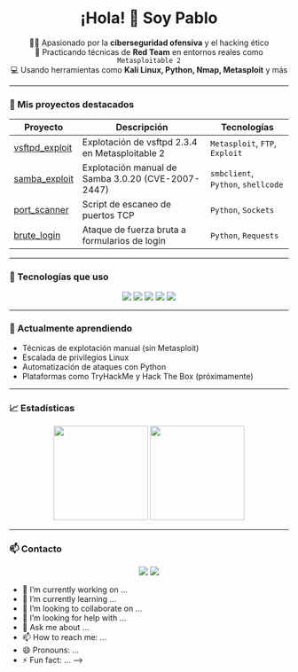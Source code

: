 <h1 align="center">¡Hola! 👋 Soy Pablo</h1>

<p align="center">
  🧑‍💻 Apasionado por la <strong>ciberseguridad ofensiva</strong> y el hacking ético<br>
  🔎 Practicando técnicas de <strong>Red Team</strong> en entornos reales como <code>Metasploitable 2</code><br>
  💻 Usando herramientas como <strong>Kali Linux, Python, Nmap, Metasploit</strong> y más
</p>

---

### 🚀 Mis proyectos destacados

| Proyecto | Descripción | Tecnologías |
|---------|-------------|-------------|
| [vsftpd_exploit](https://github.com/doval2222/scripts-ciberseguridad/tree/b30710fe0882ac1bda4c7f3e05a88a254dfdf55a/exploits/vsftpd-234-backdoor) | Explotación de vsftpd 2.3.4 en Metasploitable 2 | `Metasploit`, `FTP`, `Exploit` |
| [samba_exploit](https://github.com/doval2222/scripts-ciberseguridad/tree/b30710fe0882ac1bda4c7f3e05a88a254dfdf55a/exploits/samba-usermap-cve2007-2447) | Explotación manual de Samba 3.0.20 (CVE-2007-2447) | `smbclient`, `Python`, `shellcode` |
| [port_scanner](https://github.com/doval2222/scripts-ciberseguridad/tree/b30710fe0882ac1bda4c7f3e05a88a254dfdf55a/port_scanner) | Script de escaneo de puertos TCP | `Python`, `Sockets` |
| [brute_login](https://github.com/doval2222/scripts-ciberseguridad/tree/b30710fe0882ac1bda4c7f3e05a88a254dfdf55a/bruteforce_login) | Ataque de fuerza bruta a formularios de login | `Python`, `Requests` |

---

### 🧰 Tecnologías que uso

<p align="center">
  <img src="https://img.shields.io/badge/-Python-3776AB?style=flat-square&logo=python&logoColor=white" />
  <img src="https://img.shields.io/badge/-Kali%20Linux-blue?style=flat-square&logo=linux&logoColor=white" />
  <img src="https://img.shields.io/badge/-Bash-4EAA25?style=flat-square&logo=gnu-bash&logoColor=white" />
  <img src="https://img.shields.io/badge/-Nmap-008000?style=flat-square&logoColor=white" />
  <img src="https://img.shields.io/badge/-Metasploit-black?style=flat-square&logoColor=white" />
</p>

---

### 🧠 Actualmente aprendiendo

- Técnicas de explotación manual (sin Metasploit)
- Escalada de privilegios Linux
- Automatización de ataques con Python
- Plataformas como TryHackMe y Hack The Box (próximamente)

---

### 📈 Estadísticas

<p align="center">
  <img height="170em" src="https://github-readme-stats.vercel.app/api?username=doval2222&show_icons=true&theme=radical&include_all_commits=true&count_private=true"/>
  <img height="170em" src="https://github-readme-stats.vercel.app/api/top-langs/?username=doval2222&layout=compact&langs_count=8&theme=radical"/>
</p>

---

### 📫 Contacto

<p align="center">
  <a href="https://www.linkedin.com/in/pablo-doval/"><img src="https://img.shields.io/badge/-LinkedIn-0077B5?style=flat-square&logo=linkedin&logoColor=white" /></a>
  <a href="mailto:tu@email.com"><img src="https://img.shields.io/badge/-Email-D14836?style=flat-square&logo=gmail&logoColor=white" /></a>
</p>

- 🔭 I’m currently working on ...
- 🌱 I’m currently learning ...
- 👯 I’m looking to collaborate on ...
- 🤔 I’m looking for help with ...
- 💬 Ask me about ...
- 📫 How to reach me: ...
- 😄 Pronouns: ...
- ⚡ Fun fact: ...
-->
